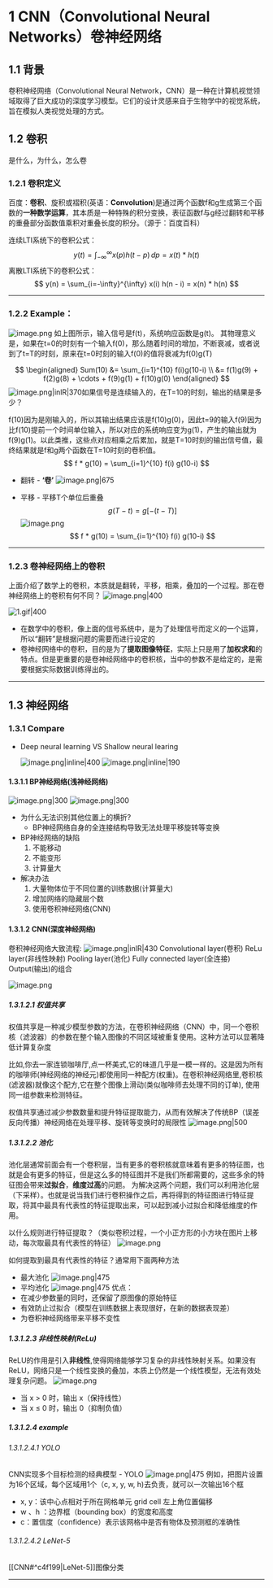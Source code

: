 # 1 CNN（Convolutional Neural Networks）卷神经网络
## 1.1 背景
卷积神经网络（Convolutional Neural Network，CNN）是一种在计算机视觉领域取得了巨大成功的深度学习模型。它们的设计灵感来自于生物学中的视觉系统，旨在模拟人类视觉处理的方式。

## 1.2 卷积
是什么，为什么，怎么卷

### 1.2.1 卷积定义
百度：**卷积**、旋积或褶积(英语：**Convolution**)是通过两个函数f和g生成第三个函数的**一种数学运算**，其本质是一种特殊的积分变换，表征函数f与g经过翻转和平移的重叠部分函数值乘积对重叠长度的积分。（源于：百度百科）

连续LTI系统下的卷积公式：
$$
y(t) = \int_{-\infty}^{\infty} x(p) h(t - p) \, dp = x(t) * h(t) 
$$
离散LTI系统下的卷积公式：
$$
y(n) = \sum_{i=-\infty}^{\infty} x(i) h(n - i) = x(n) * h(n)
$$

---
### 1.2.2 Example：

![image.png](https://raw.githubusercontent.com/HelloHiSay/Obsidian_picture/main/obsidian/20250318173047231.png)
如上图所示，输入信号是f(t)，系统响应函数是g(t)。
其物理意义是，如果在t=0的时刻有一个输入f(0)，那么随着时间的增加，不断衰减，或者说到了t=T的时刻，原来在t=0时刻的输入f(0)的值将衰减为f(0)g(T)


$$ \begin{aligned} Sum(10) &= \sum_{i=1}^{10} f(i)g(10-i) \\ &= f(1)g(9) + f(2)g(8) + \cdots + f(9)g(1) + f(10)g(0) \end{aligned} $$
![image.png|inlR|370](https://raw.githubusercontent.com/HelloHiSay/Obsidian_picture/main/obsidian/20250319002524086.png)如果信号是连续输入的，在T=10的时刻，输出的结果是多少？

f(10)因为是刚输入的，所以其输出结果应该是f(10)g(0)，因此t=9的输入f(9)因为比f(10)提前一个时间单位输入，所以对应的系统响应变为g(1)，产生的输出就为f(9)g(1)。以此类推，这些点对应相乘之后累加，就是T=10时刻的输出信号值，最终结果就是f和g两个函数在T=10时刻的卷积值。
$$ f * g(10) = \sum_{i=1}^{10} f(i) g(10-i) $$

- 翻转 - **‘卷’**
  ![image.png|675](https://raw.githubusercontent.com/HelloHiSay/Obsidian_picture/main/obsidian/20250319004521093.png)

- 平移 - 平移T个单位后重叠
  $$ g(T-t) = g[-(t-T)] $$
  ![image.png](https://raw.githubusercontent.com/HelloHiSay/Obsidian_picture/main/obsidian/20250319010650519.png)
  $$ f * g(10) = \sum_{i=1}^{10} f(i) g(10-i) $$

---

### 1.2.3 卷神经网络上的卷积
上面介绍了数学上的卷积，本质就是翻转，平移，相乘，叠加的一个过程。那在卷神经网络上的卷积有何不同？
![image.png|400](https://raw.githubusercontent.com/HelloHiSay/Obsidian_picture/main/obsidian/20250327132917108.png)

![1.gif|400](https://raw.githubusercontent.com/HelloHiSay/Obsidian_picture/main/obsidian/1.gif)

- 在数学中的卷积，像上面的信号系统中，是为了处理信号而定义的一个运算，所以“翻转”是根据问题的需要而进行设定的
- 卷神经网络中的卷积，目的是为了**提取图像特征**，实际上只是用了**加权求和**的特点。但是更重要的是卷神经网络中的卷积核，当中的参数不是给定的，是需要根据实际数据训练得出的。



---
## 1.3 神经网络

### 1.3.1 Compare
- Deep neural learning VS Shallow neural learing
  
  ![image.png|inline|400](https://raw.githubusercontent.com/HelloHiSay/Obsidian_picture/main/obsidian/20250319011323618.png)    ![image.png|inline|190](https://raw.githubusercontent.com/HelloHiSay/Obsidian_picture/main/obsidian/20250319011410471.png)

#### 1.3.1.1 BP神经网络(浅神经网络)
![image.png|300](https://raw.githubusercontent.com/HelloHiSay/Obsidian_picture/main/obsidian/20250327142003613.png)
![image.png|300](https://raw.githubusercontent.com/HelloHiSay/Obsidian_picture/main/obsidian/20250327142248273.png)
- 为什么无法识别其他位置上的横折?
  - BP神经网络自身的全连接结构导致无法处理平移旋转等变换
- BP神经网络的缺陷
  1. 不能移动
  2. 不能变形
  3. 计算量大
- 解决办法
  1. 大量物体位于不同位置的训练数据(计算量大)
  2. 增加网络的隐藏层个数
  3. 使用卷积神经网络(CNN)

#### 1.3.1.2 CNN(深度神经网络)
卷积神经网络大致流程:
![image.png|inlR|430](https://raw.githubusercontent.com/HelloHiSay/Obsidian_picture/main/obsidian/20250319011323618.png) Convolutional layer(卷积)
ReLu layer(非线性映射)
Pooling layer(池化)
Fully connected layer(全连接)
Output(输出)的组合


![image.png](https://raw.githubusercontent.com/HelloHiSay/Obsidian_picture/main/obsidian/20250327144343271.png)

##### 1.3.1.2.1 权值共享
权值共享是一种减少模型参数的方法，在卷积神经网络（CNN）中，同一个卷积核（滤波器）的参数在整个输入图像的不同区域被重复使用。这种方法可以显著降低计算复杂度

比如,你去一家连锁咖啡厅,点一杯美式,它的味道几乎是一模一样的。这是因为所有的咖啡师(神经网络的神经元)都使用同一种配方(权重)。在卷积神经网络里,卷积核(滤波器)就像这个配方,它在整个图像上滑动(类似咖啡师去处理不同的订单), 使用同一组参数来检测特征。

权值共享通过减少参数数量和提升特征提取能力，从而有效解决了传统BP（误差反向传播）神经网络在处理平移、旋转等变换时的局限性
![image.png|500](https://raw.githubusercontent.com/HelloHiSay/Obsidian_picture/main/obsidian/20250327144630838.png)

##### 1.3.1.2.2 池化
池化层通常前面会有一个卷积层，当有更多的卷积核就意味着有更多的特征图，也就是会有更多的特征，但是这么多的特征图并不是我们所都需要的，这些多余的特征图会带来**过拟合**，**维度过高**的问题。
为解决这两个问题，我们可以利用池化层（下采样）。也就是说当我们进行卷积操作之后，再将得到的特征图进行特征提取，将其中最具有代表性的特征提取出来，可以起到减小过拟合和降低维度的作用。

以什么规则进行特征提取？（类似卷积过程，一个小正方形的小方块在图片上移动，每次取最具有代表性的特征）
![image.png](https://raw.githubusercontent.com/HelloHiSay/Obsidian_picture/main/obsidian/20250328132028718.png)

如何提取到最具有代表性的特征？通常用下面两种方法
- 最大池化
  ![image.png|475](https://raw.githubusercontent.com/HelloHiSay/Obsidian_picture/main/obsidian/20250328132143090.png)
- 平均池化
  ![image.png|475](https://raw.githubusercontent.com/HelloHiSay/Obsidian_picture/main/obsidian/20250328132227403.png)
优点：
- 在减少参数量的同时，还保留了原图像的原始特征
- 有效防止过拟合（模型在训练数据上表现很好，在新的数据表现差）
- 为卷积神经网络带来平移不变性

##### 1.3.1.2.3 非线性映射(ReLu)
ReLU的作用是引入**非线性**,使得网络能够学习复杂的非线性映射关系。如果没有 ReLU，网络只是一个线性变换的叠加，本质上仍然是一个线性模型，无法有效处理复杂问题。
![image.png](https://raw.githubusercontent.com/HelloHiSay/Obsidian_picture/main/obsidian/20250327150603169.png)
- 当 x > 0 时，输出 x（保持线性）
- 当 x ≤ 0 时，输出 0（抑制负值）

##### 1.3.1.2.4 example
###### 1.3.1.2.4.1 YOLO
CNN实现多个目标检测的经典模型 - YOLO
![image.png|475](https://raw.githubusercontent.com/HelloHiSay/Obsidian_picture/main/obsidian/20250328001603335.png)
例如，把图片设置为16个区域，每个区域用1个（c, x, y, w, h)去负责，就可以一次输出16个框
- x, y：该中⼼点相对于所在⽹格单元 grid cell 左上⻆位置偏移
- w 、h ：边界框（bounding box）的宽度和⾼度
- c：置信度（confidence）表示该网格中是否有物体及预测框的准确性
###### 1.3.1.2.4.2 LeNet-5
[[CNN#^c4f199|LeNet-5]]图像分类















---






































